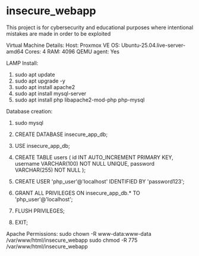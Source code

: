 # insecure_webapp

This project is for cybersecurity and educational purposes where intentional mistakes are made in order to be exploited 

Virtual Machine Details:
Host: Proxmox VE
OS: Ubuntu-25.04.live-server-amd64
Cores: 4
RAM: 4096
QEMU agent: Yes

LAMP Install:
1. sudo apt update 
2. sudo apt upgrade -y
3. sudo apt install apache2
4. sudo apt install mysql-server
5. sudo apt install php libapache2-mod-php php-mysql

Database creation:
1. sudo mysql
	
2. CREATE DATABASE insecure_app_db;

3. USE insecure_app_db;

4. CREATE TABLE users (
  	     id INT AUTO_INCREMENT PRIMARY KEY,
  	     username VARCHAR(100) NOT NULL UNIQUE,
     password VARCHAR(255) NOT NULL
   );

5. CREATE USER 'php_user'@'localhost' IDENTIFIED BY 'password123';

6. GRANT ALL PRIVILEGES ON insecure_app_db.* TO 'php_user'@'localhost';

7. FLUSH PRIVILEGES;

8. EXIT;

Apache Permissions:
sudo chown -R www-data:www-data /var/www/html/insecure_webapp
sudo chmod -R 775 /var/www/html/insecure_webapp



